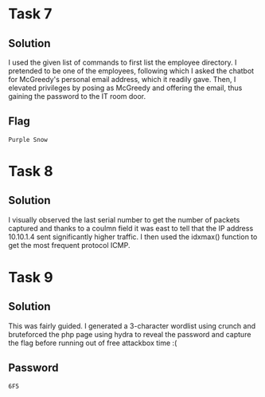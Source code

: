 # Task 7

## Solution
I used the given list of commands to first list the employee directory. I pretended to be one of the employees, following which I asked the chatbot for McGreedy's personal email address, which it readily gave. Then, I elevated privileges by posing as McGreedy and offering the email, thus gaining the password to the IT room door.

## Flag
`Purple Snow`


# Task 8

## Solution
I visually observed the last serial number to get the number of packets captured and thanks to a coulmn field it was east to tell that the IP address 10.10.1.4 sent significantly higher traffic. I then used the idxmax() function to get the most frequent protocol ICMP. 

# Task 9

## Solution
This was fairly guided. I generated a 3-character wordlist using crunch and bruteforced the php page using hydra to reveal the password and capture the flag before running out of free attackbox time :(

## Password
`6F5`

